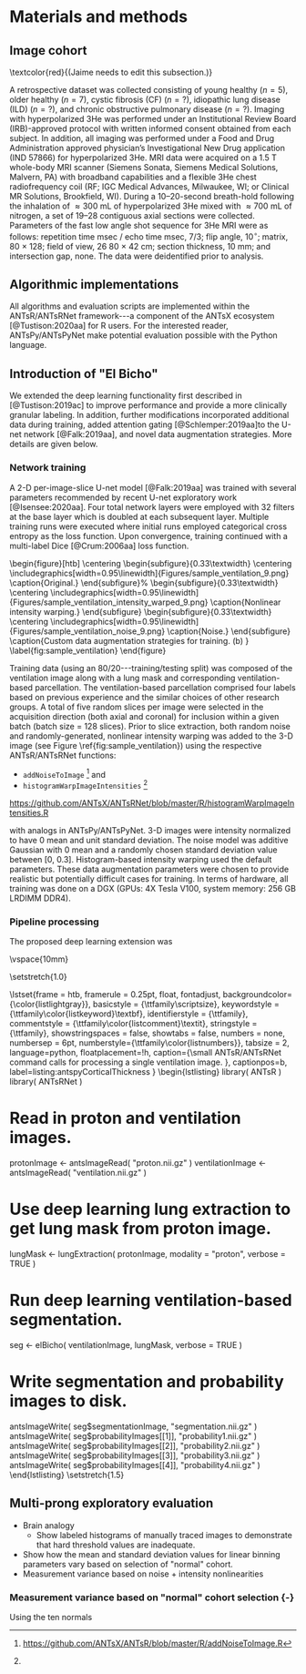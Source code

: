 
# Materials and methods

## Image cohort

\textcolor{red}{(Jaime needs to edit this subsection.)}

A retrospective dataset was collected consisting of young healthy ($n=5$),
older healthy ($n=7$), cystic fibrosis (CF) ($n=?$), idiopathic lung disease
(ILD) ($n=?$), and chronic obstructive pulmonary disease ($n=?$).
Imaging with hyperpolarized 3He was
performed under an Institutional Review Board (IRB)-approved protocol with
written informed consent obtained from each subject. In addition, all imaging
was performed under a Food and Drug Administration approved physician’s
Investigational New Drug application (IND 57866) for hyperpolarized 3He. MRI
data were acquired on a 1.5 T whole-body MRI scanner (Siemens Sonata, Siemens
Medical Solutions, Malvern, PA) with broadband capabilities and a flexible 3He
chest radiofrequency coil (RF; IGC Medical Advances, Milwaukee, WI; or Clinical
MR Solutions, Brookfield, WI). During a 10–20-second breath-hold following the
inhalation of $\approx 300$ mL of hyperpolarized 3He mixed with $\approx 700$ mL
of nitrogen, a set of 19–28 contiguous axial sections were collected. Parameters
of the fast low angle shot sequence for 3He MRI were as follows: repetition time
msec / echo time msec, 7/3; flip angle, 10$^{\circ}$; matrix, 80 $\times$ 128;
field of view, 26 80 $\times$ 42 cm; section thickness, 10 mm; and intersection
gap, none. The data were deidentified prior to analysis.

## Algorithmic implementations

All algorithms and evaluation scripts are implemented within the ANTsR/ANTsRNet
framework---a component of the ANTsX ecosystem [@Tustison:2020aa] for R users.
For the interested reader, ANTsPy/ANTsPyNet make potential evaluation possible
with the Python language.

## Introduction of "El Bicho"

We extended the deep learning functionality first described in
[@Tustison:2019ac] to improve performance and provide a more clinically granular
labeling.  In addition, further modifications incorporated additional data
during training, added attention gating [@Schlemper:2019aa]to the U-net network
[@Falk:2019aa], and novel data augmentation strategies. More details are given
below.

### Network training

A 2-D per-image-slice U-net model [@Falk:2019aa] was trained with several
parameters recommended by recent U-net exploratory work [@Isensee:2020aa].  Four
total network layers were employed with 32 filters at the base layer which is
doubled at each subsequent layer.  Multiple training runs were executed where
initial runs employed categorical cross entropy as the loss function.  Upon
convergence, training continued with a multi-label Dice [@Crum:2006aa] loss
function.

\begin{figure}[htb]
  \centering
  \begin{subfigure}{0.33\textwidth}
    \centering
    \includegraphics[width=0.95\linewidth]{Figures/sample_ventilation_9.png}
    \caption{Original.}
  \end{subfigure}%
  \begin{subfigure}{0.33\textwidth}
    \centering
    \includegraphics[width=0.95\linewidth]{Figures/sample_ventilation_intensity_warped_9.png}
    \caption{Nonlinear intensity warping.}
  \end{subfigure}
  \begin{subfigure}{0.33\textwidth}
    \centering
    \includegraphics[width=0.95\linewidth]{Figures/sample_ventilation_noise_9.png}
    \caption{Noise.}
  \end{subfigure}
\caption{Custom data augmentation strategies for training.  (b)  }
\label{fig:sample_ventilation}
\end{figure}

Training data (using an 80/20---training/testing split) was composed of the
ventilation image along with a lung mask and corresponding ventilation-based
parcellation. The ventilation-based parcellation comprised four labels based on
previous experience and the similar choices of other research groups. A total of
five random slices per image were selected in the acquisition direction (both
axial and coronal) for inclusion within a given batch (batch size = 128 slices).
Prior to slice extraction, both random noise and randomly-generated, nonlinear
intensity warping was added to the 3-D image (see Figure
\ref{fig:sample_ventilation}) using the respective ANTsR/ANTsRNet functions:

* ``addNoiseToImage`` [^2] and
* ``histogramWarpImageIntensities`` [^3]

[^2]: https://github.com/ANTsX/ANTsR/blob/master/R/addNoiseToImage.R

[^3]:
https://github.com/ANTsX/ANTsRNet/blob/master/R/histogramWarpImageIntensities.R

with analogs in ANTsPy/ANTsPyNet.  3-D images were intensity normalized to have
0 mean and unit standard deviation.  The noise model was additive Gaussian with
0 mean and a randomly chosen standard deviation value between [0, 0.3].
Histogram-based intensity warping used the default parameters.  These data
augmentation parameters were chosen to provide realistic but potentially
difficult cases for training. In terms of hardware, all training was done on a
DGX (GPUs: 4X Tesla V100, system memory: 256 GB LRDIMM DDR4).

### Pipeline processing


The proposed deep learning extension was

\vspace{10mm}

\setstretch{1.0}

\lstset{frame = htb,
        framerule = 0.25pt,
        float,
        fontadjust,
        backgroundcolor={\color{listlightgray}},
        basicstyle = {\ttfamily\scriptsize},
        keywordstyle = {\ttfamily\color{listkeyword}\textbf},
        identifierstyle = {\ttfamily},
        commentstyle = {\ttfamily\color{listcomment}\textit},
        stringstyle = {\ttfamily},
        showstringspaces = false,
        showtabs = false,
        numbers = none,
        numbersep = 6pt,
        numberstyle={\ttfamily\color{listnumbers}},
        tabsize = 2,
        language=python,
        floatplacement=!h,
        caption={\small ANTsR/ANTsRNet command calls for processing
        a single ventilation image.
        },
        captionpos=b,
        label=listing:antspyCorticalThickness
        }
\begin{lstlisting}
library( ANTsR )
library( ANTsRNet )

# Read in proton and ventilation images.
protonImage <- antsImageRead( "proton.nii.gz" )
ventilationImage <- antsImageRead( "ventilation.nii.gz" )

# Use deep learning lung extraction to get lung mask from proton image.
lungMask <- lungExtraction( protonImage, modality = "proton", verbose = TRUE )

# Run deep learning ventilation-based segmentation.
seg <- elBicho( ventilationImage, lungMask, verbose = TRUE )

# Write segmentation and probability images to disk.
antsImageWrite( seg$segmentationImage, "segmentation.nii.gz" )
antsImageWrite( seg$probabilityImages[[1]], "probability1.nii.gz" )
antsImageWrite( seg$probabilityImages[[2]], "probability2.nii.gz" )
antsImageWrite( seg$probabilityImages[[3]], "probability3.nii.gz" )
antsImageWrite( seg$probabilityImages[[4]], "probability4.nii.gz" )
\end{lstlisting}
\setstretch{1.5}

## Multi-prong exploratory evaluation

* Brain analogy
    * Show labeled histograms of manually traced images to demonstrate that hard threshold values are inadequate.
* Show how the mean and standard deviation values for linear binning
parameters vary based on selection of "normal" cohort.
* Measurement variance based on noise + intensity nonlinearities

### Measurement variance based on "normal" cohort selection {-}

Using the ten normals
